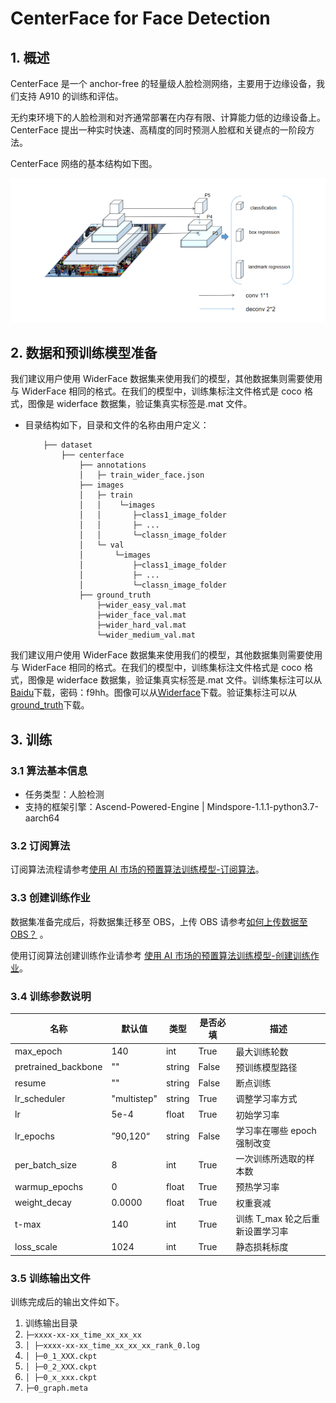 # CenterFace for Face Detection

## 1. 概述

CenterFace 是一个 anchor-free 的轻量级人脸检测网络，主要用于边缘设备，我们支持 A910 的训练和评估。

无约束环境下的人脸检测和对齐通常部署在内存有限、计算能力低的边缘设备上。CenterFace 提出一种实时快速、高精度的同时预测人脸框和关键点的一阶段方法。

CenterFace 网络的基本结构如下图。

![centerface](centerface.png)

## 2. 数据和预训练模型准备

我们建议用户使用 WiderFace 数据集来使用我们的模型，其他数据集则需要使用与 WiderFace 相同的格式。在我们的模型中，训练集标注文件格式是 coco 格式，图像是 widerface 数据集，验证集真实标签是.mat 文件。

- 目录结构如下，目录和文件的名称由用户定义：
  ```path
      ├── dataset
          ├── centerface
              ├── annotations
              │   ├─ train_wider_face.json
              ├── images
              │   ├─ train
              │   │    └─images
              │   │       ├─class1_image_folder
              │   │       ├─ ...
              │   │       └─classn_image_folder
              │   └─ val
              │       └─images
              │           ├─class1_image_folder
              │           ├─ ...
              │           └─classn_image_folder
              ├── ground_truth
                  ├─wider_easy_val.mat
                  ├─wider_face_val.mat
                  ├─wider_hard_val.mat
                  └─wider_medium_val.mat
  ```

我们建议用户使用 WiderFace 数据集来使用我们的模型，其他数据集则需要使用与 WiderFace 相同的格式。在我们的模型中，训练集标注文件格式是 coco 格式，图像是 widerface 数据集，验证集真实标签是.mat 文件。训练集标注可以从[Baidu](https://pan.baidu.com/s/1j_2wggZ3bvCuOAfZvjWqTg)下载，密码：f9hh。图像可以从[Widerface](http://shuoyang1213.me/WIDERFACE/index.html)下载。验证集标注可以从 [ground_truth](https://github.com/chenjun2hao/CenterFace.pytorch/tree/master/evaluate/ground_truth)下载。

## 3. 训练

### 3.1 算法基本信息

- 任务类型：人脸检测
- 支持的框架引擎：Ascend-Powered-Engine | Mindspore-1.1.1-python3.7-aarch64

### 3.2 订阅算法

订阅算法流程请参考[使用 AI 市场的预置算法训练模型-订阅算法](https://support.huaweicloud.com/bestpractice-modelarts/modelarts_10_0025.html#modelarts_10_0025__section87421022184315)。

### 3.3 创建训练作业

数据集准备完成后，将数据集迁移至 OBS，上传 OBS 请参考[如何上传数据至 OBS？](https://support.huaweicloud.com/modelarts_faq/modelarts_05_0013.html) 。

使用订阅算法创建训练作业请参考 [使用 AI 市场的预置算法训练模型-创建训练作业](https://support.huaweicloud.com/bestpractice-modelarts/modelarts_10_0025.html#modelarts_10_0025__section139551128135716)。

### 3.4 训练参数说明

| 名称                | 默认值      | 类型   | 是否必填 | 描述                            |
| ------------------- | ----------- | ------ | -------- | ------------------------------- |
| max_epoch           | 140         | int    | True     | 最大训练轮数                    |
| pretrained_backbone | ""          | string | False    | 预训练模型路径                  |
| resume              | ""          | string | False    | 断点训练                        |
| lr_scheduler        | "multistep" | string | True     | 调整学习率方式                  |
| lr                  | 5e-4        | float  | True     | 初始学习率                      |
| lr_epochs           | ”90,120“    | string | False    | 学习率在哪些 epoch 强制改变     |
| per_batch_size      | 8           | int    | True     | 一次训练所选取的样本数          |
| warmup_epochs       | 0           | float  | True     | 预热学习率                      |
| weight_decay        | 0.0000      | float  | True     | 权重衰减                        |
| t-max               | 140         | int    | True     | 训练 T_max 轮之后重新设置学习率 |
| loss_scale          | 1024        | int    | True     | 静态损耗标度                    |

### 3.5 训练输出文件

训练完成后的输出文件如下。

1. 训练输出目录
2. `├─xxxx-xx-xx_time_xx_xx_xx`
3. `│ ├─xxxx-xx-xx_time_xx_xx_xx_rank_0.log`
4. `│ ├─0_1_XXX.ckpt`
5. `│ ├─0_2_XXX.ckpt`
6. `│ ├─0_x_xxx.ckpt`
7. `├─0_graph.meta`
